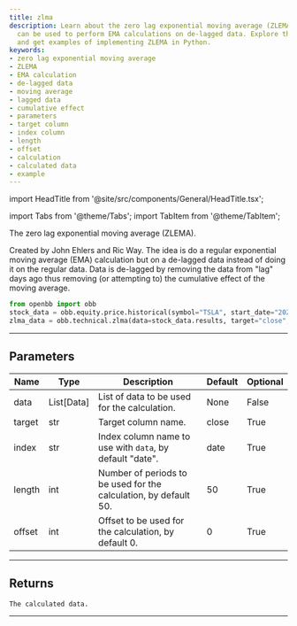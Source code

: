 ```yaml
---
title: zlma
description: Learn about the zero lag exponential moving average (ZLEMA) and how it
  can be used to perform EMA calculations on de-lagged data. Explore the parameters
  and get examples of implementing ZLEMA in Python.
keywords:
- zero lag exponential moving average
- ZLEMA
- EMA calculation
- de-lagged data
- moving average
- lagged data
- cumulative effect
- parameters
- target column
- index column
- length
- offset
- calculation
- calculated data
- example
---
```


import HeadTitle from '@site/src/components/General/HeadTitle.tsx';

<HeadTitle title="technical /zlma - Reference | OpenBB Platform Docs" />

<!-- markdownlint-disable MD012 MD031 MD033 -->

import Tabs from '@theme/Tabs';
import TabItem from '@theme/TabItem';

The zero lag exponential moving average (ZLEMA).

Created by John Ehlers and Ric Way. The idea is do a
regular exponential moving average (EMA) calculation but
on a de-lagged data instead of doing it on the regular data.
Data is de-lagged by removing the data from "lag" days ago
thus removing (or attempting to) the cumulative effect of
the moving average.
```python
from openbb import obb
stock_data = obb.equity.price.historical(symbol="TSLA", start_date="2023-01-01", provider="fmp")
zlma_data = obb.technical.zlma(data=stock_data.results, target="close", length=50, offset=0)
```


---

## Parameters

<Tabs>
<TabItem value="standard" label="Standard">

| Name | Type | Description | Default | Optional |
| ---- | ---- | ----------- | ------- | -------- |
| data | List[Data] | List of data to be used for the calculation. | None | False |
| target | str | Target column name. | close | True |
| index | str | Index column name to use with `data`, by default "date". | date | True |
| length | int | Number of periods to be used for the calculation, by default 50. | 50 | True |
| offset | int | Offset to be used for the calculation, by default 0. | 0 | True |
</TabItem>

</Tabs>

---

## Returns

```python wordwrap
The calculated data.
```

---

